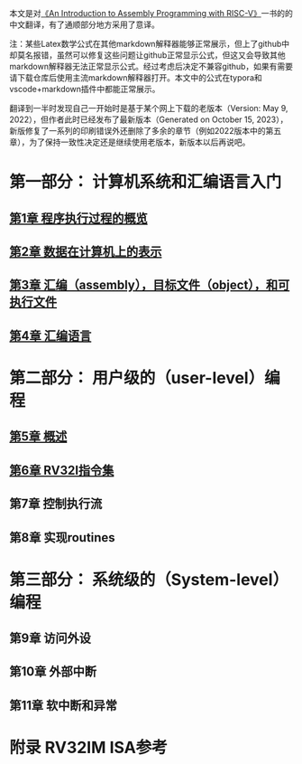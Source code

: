 本文是对[《An Introduction to Assembly Programming with RISC-V》](https://riscv-programming.org/book/riscv-book.html)一书的的中文翻译，有了通顺部分地方采用了意译。  

 注：某些Latex数学公式在其他markdown解释器能够正常展示，但上了github中却莫名报错，虽然可以修复这些问题让github正常显示公式，但这又会导致其他markdown解释器无法正常显示公式。经过考虑后决定不兼容github，如果有需要请下载仓库后使用主流markdown解释器打开。本文中的公式在typora和vscode+markdown插件中都能正常展示。

翻译到一半时发现自己一开始时是基于某个网上下载的老版本（Version: May 9, 2022），但作者此时已经发布了最新版本（Generated on October 15, 2023），新版修复了一系列的印刷错误外还删除了多余的章节（例如2022版本中的第五章），为了保持一致性决定还是继续使用老版本，新版本以后再说吧。




# 第一部分： 计算机系统和汇编语言入门
## [第1章 程序执行过程的概览](./ch1.md)
## [第2章 数据在计算机上的表示](./ch2.md)
## [第3章 汇编（assembly），目标文件（object），和可执行文件](./ch3.md)
## [第4章 汇编语言](./ch4.md)



# 第二部分： 用户级的（user-level）编程
## [第5章 概述](./ch5.md)
## [第6章 RV32I指令集](./ch6.md)
## 第7章 控制执行流
## 第8章 实现routines



# 第三部分： 系统级的（System-level）编程 

## 第9章 访问外设

## 第10章 外部中断

## 第11章 软中断和异常



# 附录 RV32IM ISA参考


